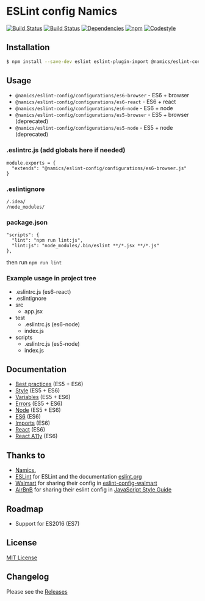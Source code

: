 # ESLint config Namics

[![Build Status](https://img.shields.io/travis/namics/eslint-config-namics/master.svg)](https://travis-ci.org/namics/eslint-config-namics)
[![Build Status](https://ci.appveyor.com/api/projects/status/sroqr91h6gjecoqi/branch/master?svg=true)](https://ci.appveyor.com/project/smollweide/eslint-config-namics/branch/master)
[![Dependencies](https://img.shields.io/david/namics/eslint-config-namics/master.svg)](https://david-dm.org/namics/eslint-config-namics)
[![npm](https://img.shields.io/npm/v/@namics/eslint-config.svg)](https://www.npmjs.com/package/@namics/eslint-config)
[![Codestyle](https://img.shields.io/badge/codestyle-namics-green.svg)](https://github.com/namics/eslint-config-namics)

## Installation
```bash
$ npm install --save-dev eslint eslint-plugin-import @namics/eslint-config
```


## Usage
- `@namics/eslint-config/configurations/es6-browser` - ES6 + browser
- `@namics/eslint-config/configurations/es6-react` - ES6 + react
- `@namics/eslint-config/configurations/es6-node` - ES6 + node
- `@namics/eslint-config/configurations/es5-browser` - ES5 + browser (deprecated)
- `@namics/eslint-config/configurations/es5-node` - ES5 + node (deprecated)

### .eslintrc.js (add globals here if needed)
```
module.exports = {
  "extends": "@namics/eslint-config/configurations/es6-browser.js"
}
```

### .eslintignore
```
/.idea/
/node_modules/
```

### package.json
```
"scripts": {
  "lint": "npm run lint:js",
  "lint:js": "node_modules/.bin/eslint **/*.jsx **/*.js"
},
```
then run `npm run lint`

### Example usage in project tree
- .eslintrc.js (es6-react)
- .eslintignore
- src
    - app.jsx
- test
    - .eslintrc.js (es6-node)
    - index.js
- scripts
    - .eslintrc.js (es5-node)
    - index.js

## Documentation
- [Best practices](./documentation/best-practices.md) (ES5 + ES6)
- [Style](./documentation/style.md) (ES5 + ES6)
- [Variables](./documentation/variables.md) (ES5 + ES6)
- [Errors](./documentation/errors.md) (ES5 + ES6)
- [Node](./documentation/node.md) (ES5 + ES6)
- [ES6](./documentation/es6.md) (ES6)
- [Imports](./documentation/imports.md) (ES6)
- [React](./documentation/react.md) (ES6)
- [React A11y](./documentation/react-a11y.md) (ES6)

## Thanks to
* [Namics.](https://www.namics.com/en/)
* [ESLint](https://github.com/eslint/eslint) for ESLint and the documentation [eslint.org](http://eslint.org/)
* [Walmart](https://github.com/walmartlabs) for sharing their config in [eslint-config-walmart](https://github.com/walmartlabs/eslint-config-walmart)
* [AirBnB](https://github.com/airbnb) for sharing their eslint config in [JavaScript Style Guide](https://github.com/airbnb/javascript)

## Roadmap
- Support for ES2016 (ES7)

## License
[MIT License](./LICENSE)


## Changelog
Please see the [Releases](https://github.com/namics/eslint-config-namics/releases)